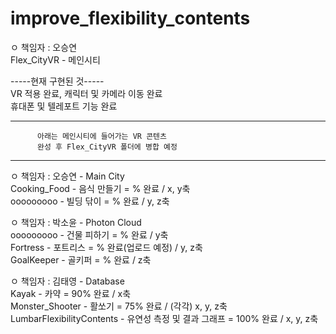# improve_flexibility_contents

ㅇ 책임자 : 오승연  
Flex_CityVR - 메인시티  

-----현재 구현된 것-----  
VR 적용 완료, 캐릭터 및 카메라 이동 완료  
휴대폰 및 텔레포트 기능 완료  

---------------------------------------------------------  
          아래는 메인시티에 들어가는 VR 콘텐츠  
          완성 후 Flex_CityVR 폴더에 병합 예정  
---------------------------------------------------------  

ㅇ 책임자 : 오승연 - Main City  
Cooking_Food - 음식 만들기 = % 완료 / x, y축  
ooooooooo - 빌딩 닦이 = % 완료 / y, z축  
  
  
ㅇ 책임자 : 박소윤 - Photon Cloud  
ooooooooo - 건물 피하기 = % 완료 / y축  
Fortress - 포트리스 = % 완료(업로드 예정) / y, z축  
GoalKeeper - 골키퍼 = % 완료 / z축  
  
  
ㅇ 책임자 : 김태영 - Database  
Kayak - 카약 = 90% 완료 / x축  
Monster_Shooter - 활쏘기 = 75% 완료 / (각각) x, y, z축  
LumbarFlexibilityContents - 유연성 측정 및 결과 그래프 = 100% 완료 / x, y, z축  


